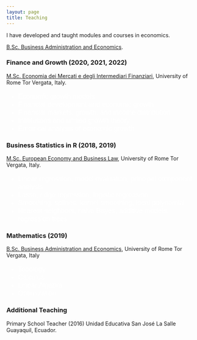 ```yaml
---
layout: page
title: Teaching
---
```

I have developed and taught modules and courses in economics. 

 [B.Sc. Business Administration and Economics](https://economia.uniroma2.it/ba/business-administration-economics/).

### Finance and Growth (2020, 2021, 2022)
[M.Sc. Economia dei Mercati e degli Intermediari Finanziari](https://economia.uniroma2.it/cdl/biennio/clemif/), University of Rome Tor Vergata, Italy.

<ul style="font-size: 18px; color: #FFF; font-family: Arial, sans-serif;">
  <li>Economic growth models</li>
  <li>Financial development and economic growth</li>
  <li>Financial markets, growth, and income distribution</li>
  <li>Institutions and unified growth theory</li>
  <li>Empirical analysis of economic growth</li>
</ul>

### Business Statistics in R  (2018, 2019)
[M.Sc. European Economy and Business Law](https://economia.uniroma2.it/master-science/eebl), University of Rome Tor Vergata, Italy.

<ul style="font-size: 18px; color: #FFF; font-family: Arial, sans-serif;">
  <li>Linear regression, model evaluation, principal component analysis</li>
  <li>Lasso, ridge regression, logistic regression</li>
  <li>Smoothing, splines, kernel smoothing, local polynomial</li>
  <li>Nearest neighbors, naive Bayes, additive models, regression trees</li>
</ul>

### Mathematics (2019)

[B.Sc. Business Administration and Economics](https://economia.uniroma2.it/ba/business-administration-economics/), University of Rome Tor Vergata, Italy

<ul style="font-size: 18px; color: #FFF; font-family: Arial, sans-serif;">
  <li>Topology</li>
  <li>Calculus</li>
  <li>Linear Algebra</li>
  <li>Optimization</li>
</ul>

### Additional Teaching

Primary School Teacher (2016)
Unidad Educativa San José La Salle Guayaquil, Ecuador.








